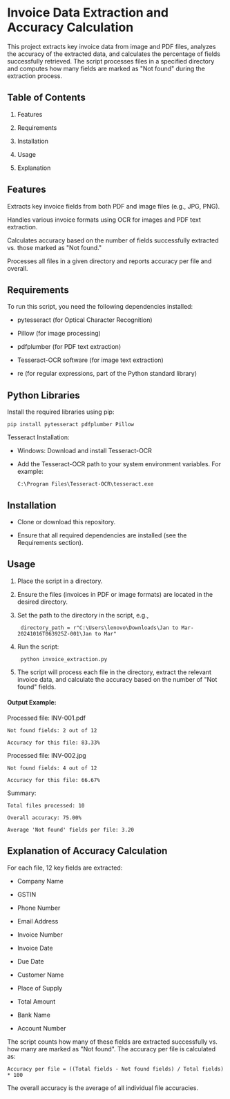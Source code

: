 
# Invoice Data Extraction and Accuracy Calculation

This project extracts key invoice data from image and PDF files, analyzes the accuracy of the extracted data, and calculates the percentage of fields successfully retrieved. The script processes files in a specified directory and computes how many fields are marked as "Not found" during the extraction process.



## Table of Contents
1. Features

2. Requirements

3. Installation

4. Usage

5. Explanation
## Features

Extracts key invoice fields from both PDF and image files (e.g., JPG, PNG).

Handles various invoice formats using OCR for images and PDF text 
extraction.

Calculates accuracy based on the number of fields successfully extracted vs. those marked as "Not found."

Processes all files in a given directory and reports accuracy per file and overall.


## Requirements

To run this script, you need the following dependencies installed:

* pytesseract (for Optical Character Recognition)

* Pillow (for image processing)

* pdfplumber (for PDF text extraction)

* Tesseract-OCR software (for image text extraction)

* re (for regular expressions, part of the Python standard library)
## Python Libraries

Install the required libraries using pip:

    pip install pytesseract pdfplumber Pillow

Tesseract Installation:

* Windows: Download and install Tesseract-OCR
* Add the Tesseract-OCR path to your system environment variables. For example:
    
      C:\Program Files\Tesseract-OCR\tesseract.exe



## Installation

* Clone or download this repository.

* Ensure that all required dependencies are installed (see the Requirements section).


## Usage

1. Place the script in a directory.

2. Ensure the files (invoices in PDF or image formats) are located in the desired directory.

3. Set the path to the directory in the script, e.g.,
           
        directory_path = r"C:\Users\lenovo\Downloads\Jan to Mar-20241016T063925Z-001\Jan to Mar"

4. Run the script:

        python invoice_extraction.py
5. The script will process each file in the directory, extract the relevant invoice data, and calculate the accuracy based on the number of "Not found" fields.

#### Output Example:
Processed file: INV-001.pdf 
        
    Not found fields: 2 out of 12
    
    Accuracy for this file: 83.33%

Processed file: INV-002.jpg

    Not found fields: 4 out of 12

    Accuracy for this file: 66.67%

Summary:

    Total files processed: 10

    Overall accuracy: 75.00%
    
    Average 'Not found' fields per file: 3.20

## Explanation of Accuracy Calculation

For each file, 12 key fields are extracted:

* Company Name

* GSTIN

* Phone Number

* Email Address

* Invoice Number

* Invoice Date

* Due Date

* Customer Name

* Place of Supply

* Total Amount

* Bank Name

* Account Number

The script counts how many of these fields are extracted successfully vs. how many are marked as "Not found". The accuracy per file is calculated as:

    Accuracy per file = ((Total fields - Not found fields) / Total fields) * 100

The overall accuracy is the average of all individual file accuracies.

